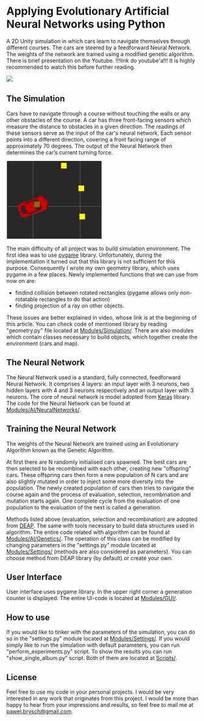 # Applying Evolutionary Artificial Neural Networks using Python

A 2D Unity simulation in which cars learn to navigate themselves through different courses. The cars are steered by a feedforward Neural Network. The weights of the network are trained using a modified genetic algorithm.
There is brief presentation on the Youtube. !!!link do youtube'a!!! 
It is highly recommended to watch this before further reading.


![](Images/demo.gif)


## The Simulation

Cars have to navigate through a course without touching the walls or any other obstacles of the course. A car has three front-facing sensors which measure the distance to obstacles in a given direction. The readings of these sensors serve as the input of the car's neural network. Each sensor points into a different direction, covering a front facing range of approximately 70 degrees. The output of the Neural Network then determines the car’s current turning force.


<img src="Images/car.png" width="250">


The main difficulty of all project was to build simulation environment. The first idea was to use [pygame](https://github.com/pygame/) library. Unfortunately, during the implementation it turned out that this library is not sufficient for this purpose. Consequently I wrote my own geometry library, which uses pygame in a few places. Newly implemented functions that we can use from now on are:
- findind collision between rotated rectangles (pygame allows only non-rotatable rectangles to do that action)
- finding projection of a ray on other objects.

These issues are better explained in video, whose link is at the beginning of this article.
You can check code of mentioned library by reading "geometry.py" file located at [Modules/Simulation/](Modules/Simulation/).
There are also modules which contain classes necessary to build objects, which together create the environment (cars and map).


## The Neural Network

The Neural Network used is a standard, fully connected, feedforward Neural Network. It comprises 4 layers: an input layer with 3 neurons, two hidden layers with 4 and 3 neurons respectively and an output layer with 3 neurons.
The core of neural network is model adopted from [Keras](https://github.com/keras-team/keras) library.
The code for the Neural Network can be found at [Modules/AI/NeuralNetworks/](Modules/AI/NeuralNetworks/).


## Training the Neural Network

The weights of the Neural Network are trained using an Evolutionary Algorithm known as the Genetic Algorithm.

At first there are N randomly initialised cars spawned. The best cars are then selected to be recombined with each other, creating new "offspring" cars. These offspring cars then form a new population of N cars and are 
also slightly mutated in order to inject some more diversity into the population. The newly created population of cars then tries to navigate the course again and the process of evaluation, selection, recombination and mutation starts again. One complete cycle from the evaluation of one population to the evaluation of the next is called a generation.

Methods listed above (evaluation, selection and recombination) are adopted from [DEAP](https://github.com/DEAP). The same with tools necessary to build data structures used in algorithm.
The entire code related with algorithm can be found at [Modules/AI/Genetics/](Modules/AI/Genetics/). The operation of this class can be modified  by changing parameters in the "settings.py" module located at [Modules/Settings/](Modules/Settings/) (methods are also considered as parameters). You can choose method from DEAP library (by default) or create your own.


## User Interface

User interface uses pygame library. 
In the upper right corner a generation counter is displayed.
The entire UI-code is located at [Modules/GUI/](Modules/GUI/).


## How to use

If you would like to tinker with the parameters of the simulation, you can do so in the "settings.py" module located at [Modules/Settings/](Modules/Settings/). If you would simply like to run the simulation with default parameters, you can run "perform_experiments.py"  script. To show the results you can run "show_single_album.py" script. Both of them are located at [Scripts/](Scripts/). 


## License

Feel free to use my code in your personal projects. I would be very interested in any work that originates from this project. I would be more than happy to hear from your impressions and results, so feel free to mail me at pawel.brysch@gmail.com.

